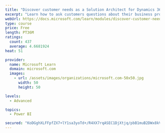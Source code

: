 ```yaml
---
title: "Discover customer needs as a Solution Architect for Dynamics 365 and Power Platform"
excerpt: "Learn how to ask customers questions about their business processes and feature requirements to create a viable solution."
webUrl: https://docs.microsoft.com/learn/modules/discover-customer-needs/
type: course
price: Free
length: PT36M
ratings:
  count: 437
  average: 4.6681924
heat: 51

provider:
  name: Microsoft Learn
  domain: microsoft.com
  images:
    - url: /assets/images/organizations/microsoft.com-50x50.jpg
      width: 50
      height: 50

levels:
  - Advanced

topics:
  - Power BI

secured: "KoDGghXLFFpfZX7+lY1sa3yoTd+/R4XX7rqASEC1DjXtjq/pbB1muB2DWx8kVvbRpudThhmcbd93ZymWWHZcJcskwncsL0UnSM1HF3X1sMxpt1KyAZ7Zuq3z379xG+UUslSl6NHR0vasZDqwLAp3297g8795wLJZEANSb3dsZiTm/OjAa4DAgNUk79UBbzPmgmgsKs+q/Hz7wiKYlZm1QskU2i/4wQ5oDd+vHcZeSSOQ7KB6gMOgxjQ9J5hD/46bQEd/MIIHSW7bstAFfL+9PzLDgrX4FZ2CG2Eg4cjDVSrSvoKJmVRyu8bPrcPIE/7wx2AMzNYi3GKD6vfep9c4Usubb+NhKAAL5NSmbNNhwUa5sIIfidSWCRNWDgizQYY9awIUcCqjAkJpygpn55xOgUm/mGTAijc9QiNAbmriSIo=;GEXmM0ujYprUSRn/bXnPKg=="
---
```


